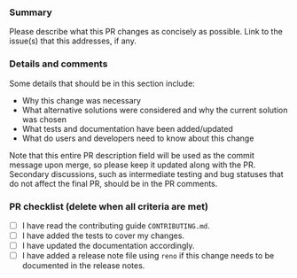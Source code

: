 ### Summary

Please describe what this PR changes as concisely as possible. Link to the issue(s) that this addresses, if any.

### Details and comments

Some details that should be in this section include:

- Why this change was necessary
- What alternative solutions were considered and why the current solution was chosen
- What tests and documentation have been added/updated
- What do users and developers need to know about this change

Note that this entire PR description field will be used as the commit message upon merge, so please keep it updated along with the PR. Secondary discussions, such as intermediate testing and bug statuses that do not affect the final PR, should be in the PR comments.

### PR checklist (delete when all criteria are met)

- [ ] I have read the contributing guide `CONTRIBUTING.md`.
- [ ] I have added the tests to cover my changes.
- [ ] I have updated the documentation accordingly.
- [ ] I have added a release note file using `reno` if this change needs to be documented in the release notes.
